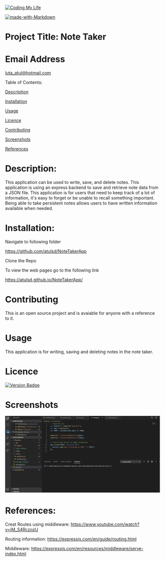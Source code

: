 [![Coding My Life](https://img.shields.io/badge/AtulMahajan-FullStackDeveloper-blue)](https://img.shields.io/)

[![made-with-Markdown](https://img.shields.io/badge/Made%20with-Markdown-1f425f.svg)](http://commonmark.org)

# Project Title: Note Taker

# Email Address

luta_atul@hotmail.com

Table of Contents:

[Description](#Description:)

[Installation](#Installation:)

[Usage](#Usage:)

[Licence](#Licence:)

[Contributing](#Contributing:)

[Screenshots](#Screenshots:)

[References](#References:)

# Description:

This application can be used to write, save, and delete notes. This application is using an express backend to save and retrieve note data from a JSON file. This application is for users that need to keep track of a lot of information, it's easy to forget or be unable to recall something important. Being able to take persistent notes allows users to have written information available when needed.

# Installation:

Navigate to following folder

https://github.com/atulsd/NoteTakerApp

Clone the Repo

To view the web pages go to the following link

https://atulsd.github.io/NoteTakerApp/

# Contributing

This is an open source project and is avaiable for anyone with a reference to it.

# Usage

This application is for writing, saving and deleting notes in the note taker.

# Licence

[![Version Badge](https://img.shields.io/badge/Version-1.0.1-green)](https://shields.io/#your-badge)

# Screenshots

![employeeSummary.gif](./Develop/public/assets/images/NoteTaker.gif)

# References:

Creat Routes using middleware: https://www.youtube.com/watch?v=iM_S4RczozU

Routing information: https://expressjs.com/en/guide/routing.html

Middleware: https://expressjs.com/en/resources/middleware/serve-index.html
